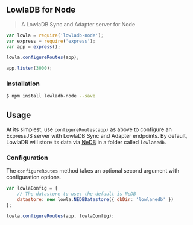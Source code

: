 
## LowlaDB for Node ##

> A LowlaDB Sync and Adapter server for Node

```js
var lowla = require('lowladb-node');
var express = require('express');
var app = express();

lowla.configureRoutes(app);

app.listen(3000);
```

### Installation ###

```bash
$ npm install lowladb-node --save
```

## Usage ##

At its simplest, use `configureRoutes(app)` as above to configure an ExpressJS server with LowlaDB Sync and Adapter
endpoints.  By default, LowlaDB will store its data via [NeDB](https://github.com/louischatriot/nedb) in a folder
called `lowlanedb`.

### Configuration ###

The `configureRoutes` method takes an optional second argument with configuration options.

```js
var lowlaConfig = {
    // The datastore to use; the default is NeDB
    datastore: new lowla.NEDBDatastore({ dbDir: 'lowlanedb' })
};

lowla.configureRoutes(app, lowlaConfig);
```
